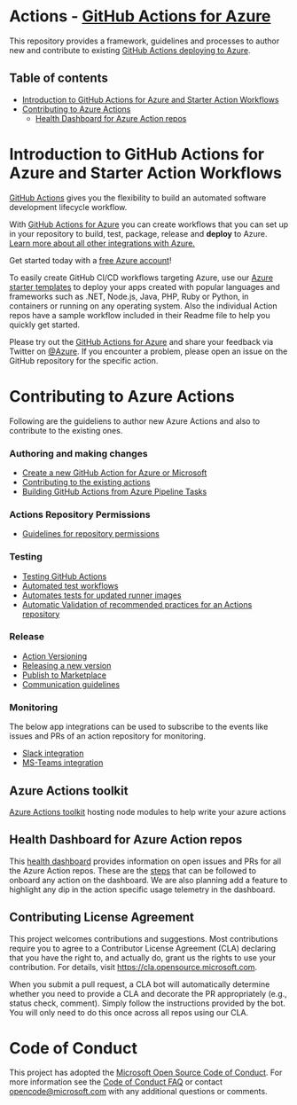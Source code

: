 # Actions - [GitHub Actions for Azure](https://azure.github.io/actions/)

This repository provides a framework, guidelines and processes to author new and contribute to existing [GitHub Actions deploying to Azure](https://azure.github.io/actions/).

## Table of contents
- [Introduction to GitHub Actions for Azure and Starter Action Workflows](#introduction-to-github-actions-for-azure-and-starter-action-workflows) 
- [Contributing to Azure Actions](#introduction-to-github-actions-for-azure-and-starter-action-workflows)
  - [Health Dashboard for Azure Action repos](https://azure.github.io/actions/health-dashboard.html)

# Introduction to GitHub Actions for Azure and Starter Action Workflows

[GitHub Actions](https://help.github.com/en/articles/about-github-actions)  gives you the flexibility to build an automated software development lifecycle workflow. 

With [GitHub Actions for Azure](https://azure.github.io/actions/) you can create workflows that you can set up in your repository to build, test, package, release and **deploy** to Azure. [Learn more about all other integrations with Azure.](http://aka.ms/GitHubonAzure)

Get started today with a [free Azure account](https://azure.com/free/open-source)!

To easily create GitHub CI/CD workflows targeting Azure, use our [Azure starter templates](https://github.com/Azure/actions-workflow-samples) to deploy your apps created with popular languages and frameworks such as .NET, Node.js, Java, PHP, Ruby or Python, in containers or running on any operating system. Also the individual Action repos have a sample workflow included in their Readme file to help you quickly get started.

Please try out the [GitHub Actions for Azure](https://docs.microsoft.com/azure/developer/github/github-actions) and share your feedback via Twitter on [@Azure](https://twitter.com/azuredevops). If you encounter a problem, please open an issue on the GitHub repository for the specific action.

# Contributing to Azure Actions

Following are the guideliens to author new Azure Actions and also to contribute to the existing ones.
### Authoring and making changes
  - [Create a new GitHub Action for Azure or Microsoft](docs/Process_of_Authoring_GitHub_Actions_for_Azure.md#creating-a-new-github-action-for-azure-or-microsoft)
  - [Contributing to the existing actions](docs/developer-guildelines.md)
  - [Building GitHub Actions from Azure Pipeline Tasks](docs/action-from-pipeline-task.md)
 
### Actions Repository Permissions
  - [Guidelines for repository permissions](docs/Process_of_Authoring_GitHub_Actions_for_Azure.md#guidelines-for-setting-permissions-on-the-repo)

### Testing
  - [Testing GitHub Actions](docs/Testing-docs/Testing-GitHub-Actions.md)
  - [Automated test workflows](docs/Testing-docs/Test-workflows-automation.md)
  - [Automates tests for updated runner images](docs/Testing-docs/Runner-infra-tests.md)
  - [Automatic Validation of recommended practices for an Actions repository](docs/validations-action-repo.md)

### Release 
  - [Action Versioning](docs/Process_of_Authoring_GitHub_Actions_for_Azure.md#action-versioning)
  - [Releasing a new version](docs/release-process.md)
  - [Publish to Marketplace](docs/Process_of_Authoring_GitHub_Actions_for_Azure.md#publish-the-action-to-marketplace)
  - [Communication guidelines](communication%20guidelines.md)
### Monitoring
  The below app integrations can be used to subscribe to the events like issues and PRs of an action repository for monitoring.
  - [Slack integration](https://github.com/integrations/slack#subscribing-and-unsubscribing)
  - [MS-Teams integration](https://github.com/integrations/microsoft-teams)

## Azure Actions toolkit 
[Azure Actions toolkit](https://github.com/Azure/actions-toolkit) hosting node modules to help write your azure actions

## Health Dashboard for Azure Action repos

This [health dashboard](https://azure.github.io/actions/health-dashboard.html) provides information on open issues and PRs for all the Azure Action repos. These are the [steps](docs/onboarding-to-dashboard.md) that can be followed to onboard any action on the dashboard.
We are also planning add a feature to highlight any dip in the action specific usage telemetry in the dashboard.

## Contributing License Agreement

This project welcomes contributions and suggestions.  Most contributions require you to agree to a
Contributor License Agreement (CLA) declaring that you have the right to, and actually do, grant us
the rights to use your contribution. For details, visit https://cla.opensource.microsoft.com.

When you submit a pull request, a CLA bot will automatically determine whether you need to provide
a CLA and decorate the PR appropriately (e.g., status check, comment). Simply follow the instructions
provided by the bot. You will only need to do this once across all repos using our CLA.

# Code of Conduct
This project has adopted the [Microsoft Open Source Code of Conduct](https://opensource.microsoft.com/codeofconduct/).
For more information see the [Code of Conduct FAQ](https://opensource.microsoft.com/codeofconduct/faq/) or
contact [opencode@microsoft.com](mailto:opencode@microsoft.com) with any additional questions or comments.
